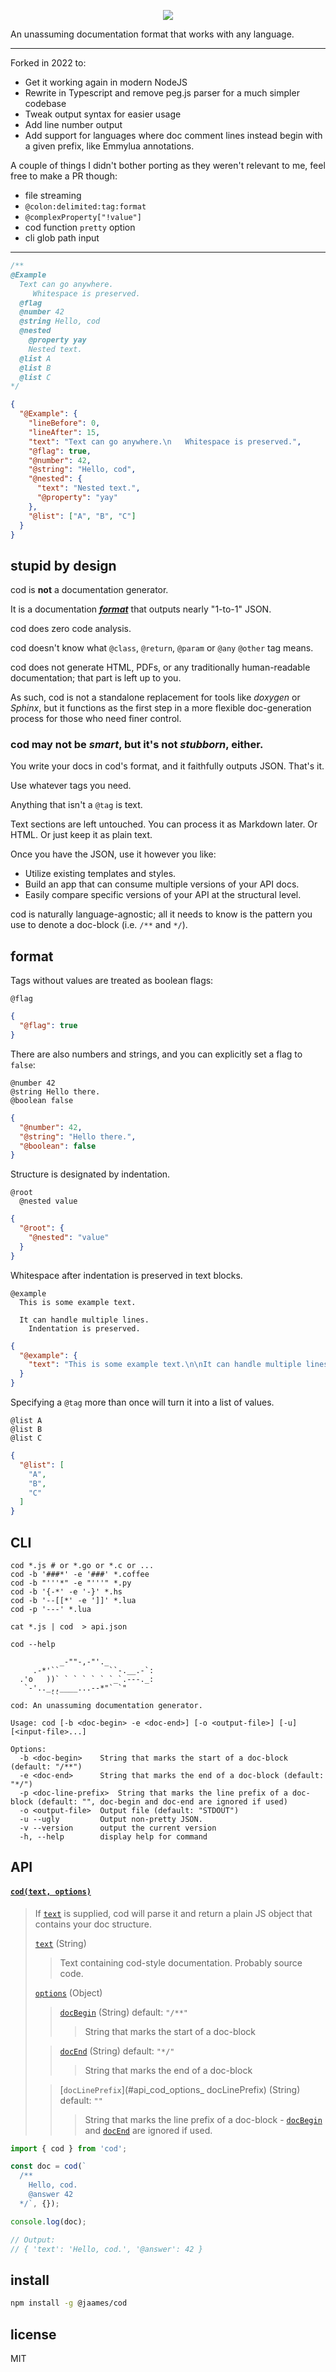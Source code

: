 <p align="center">
  <img src="http://i.imgur.com/Owgsb3R.jpg"/>
</p>

An unassuming documentation format that works with any language.

----

Forked in 2022 to:
 - Get it working again in modern NodeJS
 - Rewrite in Typescript and remove peg.js parser for a much simpler codebase
 - Tweak output syntax for easier usage
 - Add line number output
 - Add support for languages where doc comment lines instead begin with a given prefix, like Emmylua annotations.

A couple of things I didn't bother porting as they weren't relevant to me, feel free to make a PR though:
 - file streaming
 - `@colon:delimited:tag:format`
 - `@complexProperty["!value"]`
 - cod function `pretty` option
 - cli glob path input

----

```js
/**
@Example
  Text can go anywhere.
     Whitespace is preserved.
  @flag
  @number 42
  @string Hello, cod
  @nested
    @property yay
    Nested text.
  @list A
  @list B
  @list C
*/
```

```json
{
  "@Example": {
    "lineBefore": 0,
    "lineAfter": 15,
    "text": "Text can go anywhere.\n   Whitespace is preserved.",
    "@flag": true,
    "@number": 42,
    "@string": "Hello, cod",
    "@nested": {
      "text": "Nested text.",
      "@property": "yay"
    },
    "@list": ["A", "B", "C"]
  }
}
```

## stupid by design

cod is **not** a documentation generator.

It is a documentation [***format***](#format) that outputs nearly "1-to-1" JSON.

cod does zero code analysis. 

cod doesn't know what `@class`, `@return`, `@param` or `@any` `@other` tag means.

cod does not generate HTML, PDFs, or any traditionally human-readable documentation; that part is left up to you.

As such, cod is not a standalone replacement for tools like *doxygen* or *Sphinx*, but it functions as
the first step in a more flexible doc-generation process for those who need finer control.

### cod may not be *smart*, but it's not *stubborn*, either.

You write your docs in cod's format, and it faithfully outputs JSON. That's it.

Use whatever tags you need.

Anything that isn't a `@tag` is text.

Text sections are left untouched. You can process it as Markdown later. Or HTML. Or just keep it as plain text.

Once you have the JSON, use it however you like:

  - Utilize existing templates and styles.
  - Build an app that can consume multiple versions of your API docs.
  - Easily compare specific versions of your API at the structural level.

cod is naturally language-agnostic; all it needs to know is the pattern you use to denote a doc-block (i.e. `/**` and `*/`).

## format

Tags without values are treated as boolean flags:

```
@flag
```

```json
{
  "@flag": true
}
```

There are also numbers and strings, and you can explicitly set a flag to `false`:

```
@number 42
@string Hello there.
@boolean false
```

```json
{
  "@number": 42,
  "@string": "Hello there.",
  "@boolean": false
}
```

Structure is designated by indentation.

```
@root
  @nested value
```

```json
{
  "@root": {
    "@nested": "value"
  }
}
```

Whitespace after indentation is preserved in text blocks.

```
@example
  This is some example text.

  It can handle multiple lines.
    Indentation is preserved.
```

```json
{
  "@example": {
    "text": "This is some example text.\n\nIt can handle multiple lines.\n  Indentation is preserved."
  }
}
```

Specifying a `@tag` more than once will turn it into a list of values.

```
@list A
@list B
@list C
```

```json
{
  "@list": [
    "A",
    "B",
    "C"
  ]
}
```

## CLI

```
cod *.js # or *.go or *.c or ...
cod -b '###*' -e '###' *.coffee
cod -b "'''*" -e "'''" *.py
cod -b '{-*' -e '-}' *.hs
cod -b '--[[*' -e ']]' *.lua
cod -p '---' *.lua
```

```
cat *.js | cod  > api.json
```

```
cod --help

           _-""-,-"'._         
     .-*'``           ``-.__.-`:
  .'o   ))` ` ` ` ` ` `_`.---._:
   `-'.._,,____...--*"` `"     
         ``
cod: An unassuming documentation generator.
  
Usage: cod [-b <doc-begin> -e <doc-end>] [-o <output-file>] [-u] [<input-file>...]

Options:
  -b <doc-begin>    String that marks the start of a doc-block  (default: "/**")
  -e <doc-end>      String that marks the end of a doc-block (default: "*/")
  -p <doc-line-prefix>  String that marks the line prefix of a doc-block (default: "", doc-begin and doc-end are ignored if used)
  -o <output-file>  Output file (default: "STDOUT")
  -u --ugly         Output non-pretty JSON.
  -v --version      output the current version
  -h, --help        display help for command
```

## API

<a name='api_cod'></a>
#### [`cod(text, options)`](#api_cod)
> If [`text`](#api_cod_text) is supplied, cod will parse it and return
> a plain JS object that contains your doc structure.
>  
> <a name='api_cod_text'></a>
> [`text`](#api_cod_text) (String)
> > Text containing cod-style documentation. Probably source code.
>
> <a name='api_cod_options'></a>
> [`options`](#api_cod_options) (Object)
> > <a name='api_cod_options_docBegin'></a>
> > [`docBegin`](#api_cod_options_docBegin) (String) default: `"/**"`
> > > String that marks the start of a doc-block
>
> > <a name='api_cod_options_docEnd'></a>
> > [`docEnd`](#api_cod_options_docEnd) (String) default: `"*/"`
> > > String that marks the end of a doc-block
>
> > <a name='api_cod_options_ docLinePrefix'></a>
> > [`docLinePrefix`](#api_cod_options_ docLinePrefix) (String) default: `""`
> > > String that marks the line prefix of a doc-block - [`docBegin`](#api_cod_options_docBegin) and [`docEnd`](#api_cod_options_docEnd) are ignored if used.

```js
import { cod } from 'cod';

const doc = cod(`
  /**
    Hello, cod.
    @answer 42
  */`, {});

console.log(doc); 

// Output:
// { 'text': 'Hello, cod.', '@answer': 42 }
```

## install

```bash
npm install -g @jaames/cod
```

## license

MIT